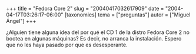 +++
title = "Fedora Core 2"
slug = "20040417032617909"
date = "2004-04-17T03:26:17-06:00"
[taxonomies]
tema = ["preguntas"]
autor = ["Miguel Ángel"]
+++

¿Alguien tiene alguna idea del por qué el CD 1 de la distro Fedora Core
2 no bootea en algunas máquinas? Es decir, no arranca la instalación.
Espero que no les haya pasado por que es desesperante.

